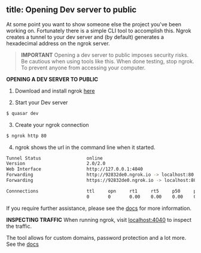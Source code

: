 title: Opening Dev server to public
---
At some point you want to show someone else the project you've been working on. Fortunately there is a simple CLI tool to accomplish this. Ngrok creates a tunnel to your dev server and (by default) generates a hexadecimal address on the ngrok server.

> **IMPORTANT**
> Opening a dev server to public imposes security risks. Be cautious when using tools like this.
> When done testing, stop ngrok. To prevent anyone from accessing your computer.

**OPENING A DEV SERVER TO PUBLIC**

1. Download and install ngrok [here](https://ngrok.com/download)

2. Start your Dev server
``` bash
$ quasar dev
```

3. Create your ngrok connection
``` bash
$ ngrok http 80
```

4. ngrok shows the url in the command line when it started.
``` bash
Tunnel Status                 online
Version                       2.0/2.0
Web Interface                 http://127.0.0.1:4040
Forwarding                    http://92832de0.ngrok.io -> localhost:80
Forwarding                    https://92832de0.ngrok.io -> localhost:80

Connnections                  ttl     opn     rt1     rt5     p50     p90
                              0       0       0.00    0.00    0.00    0.00
```

If you require further assistance, please see the [docs](https://ngrok.com/docs) for more information.

**INSPECTING TRAFFIC**
When running ngrok, visit [localhost:4040](http://localhost:4040) to inspect the traffic.

The tool allows for custom domains, password protection and a lot more. See the [docs](https://ngrok.com/docs)
